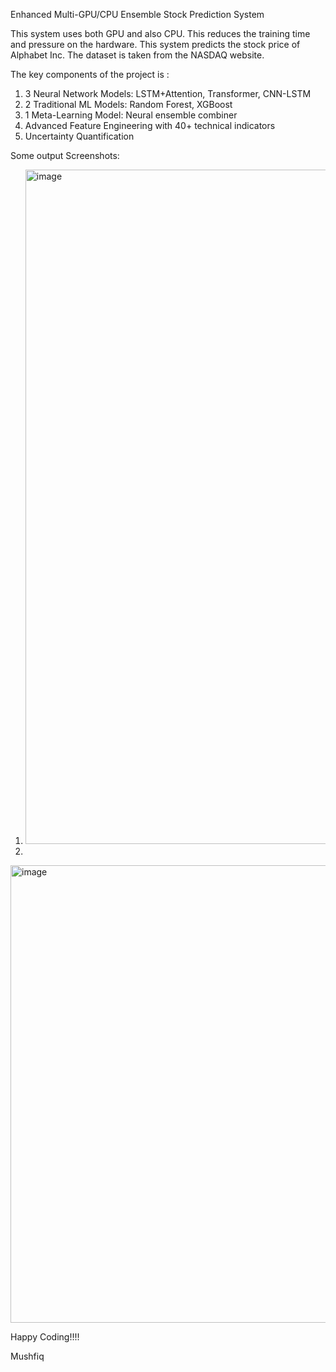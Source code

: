 Enhanced Multi-GPU/CPU Ensemble Stock Prediction System

This system uses both GPU and also CPU. This reduces the training time and pressure on the hardware. 
This system predicts the stock price of Alphabet Inc. The dataset is taken from the NASDAQ website. 

The key components of the project is :
1. 3 Neural Network Models: LSTM+Attention, Transformer, CNN-LSTM
2. 2 Traditional ML Models: Random Forest, XGBoost
3. 1 Meta-Learning Model: Neural ensemble combiner
4. Advanced Feature Engineering with 40+ technical indicators
5. Uncertainty Quantification


Some output Screenshots: 
1. <img width="1919" height="1079" alt="image" src="https://github.com/user-attachments/assets/f9460d73-97d3-42cf-ab50-e41ccf01392f" />
2. 
<img width="819" height="732" alt="image" src="https://github.com/user-attachments/assets/dba0648e-8f03-49a7-a16a-78849845ae0b" />



Happy Coding!!!!

Mushfiq
